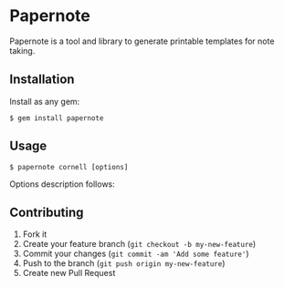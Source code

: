 # Papernote

Papernote is a tool and library to generate printable templates for
note taking.

## Installation


Install as any gem:

    $ gem install papernote

## Usage

    $ papernote cornell [options]
    
Options description follows:



## Contributing

1. Fork it
2. Create your feature branch (`git checkout -b my-new-feature`)
3. Commit your changes (`git commit -am 'Add some feature'`)
4. Push to the branch (`git push origin my-new-feature`)
5. Create new Pull Request
